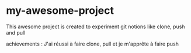 # my-awesome-project
This awesome project is created to experiment git notions like clone, push and pull

achievements : 
J'ai réussi à faire clone, pull et je m'apprête à faire push
